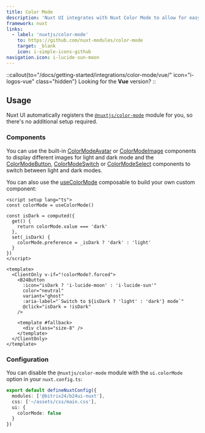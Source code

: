 ```yaml
---
title: Color Mode
description: 'Nuxt UI integrates with Nuxt Color Mode to allow for easy switching between light and dark themes.'
framework: nuxt
links:
  - label: 'nuxtjs/color-mode'
    to: https://github.com/nuxt-modules/color-mode
    target: _blank
    icon: i-simple-icons-github
navigation.icon: i-lucide-sun-moon
---
```


::callout{to="/docs/getting-started/integrations/color-mode/vue/" icon="i-logos-vue" class="hidden"}
Looking for the **Vue** version?
::

## Usage

Nuxt UI automatically registers the [`@nuxtjs/color-mode`](https://github.com/nuxt-modules/color-mode) module for you, so there's no additional setup required.

### Components

You can use the built-in [ColorModeAvatar](/docs/components/color-mode-avatar/) or [ColorModeImage](/docs/components/color-mode-image/) components to display different images for light and dark mode and the [ColorModeButton](/docs/components/color-mode-button/), [ColorModeSwitch](/docs/components/color-mode-switch/) or [ColorModeSelect](/docs/components/color-mode-select/) components to switch between light and dark modes.

You can also use the [useColorMode](https://color-mode.nuxtjs.org/#usage) composable to build your own custom component:

```vue [ColorModeButton.vue]
<script setup lang="ts">
const colorMode = useColorMode()

const isDark = computed({
  get() {
    return colorMode.value === 'dark'
  },
  set(_isDark) {
    colorMode.preference = _isDark ? 'dark' : 'light'
  }
})
</script>

<template>
  <ClientOnly v-if="!colorMode?.forced">
    <B24Button
      :icon="isDark ? 'i-lucide-moon' : 'i-lucide-sun'"
      color="neutral"
      variant="ghost"
      :aria-label="`Switch to ${isDark ? 'light' : 'dark'} mode`"
      @click="isDark = !isDark"
    />

    <template #fallback>
      <div class="size-8" />
    </template>
  </ClientOnly>
</template>
```

### Configuration

You can disable the `@nuxtjs/color-mode` module with the `ui.colorMode` option in your `nuxt.config.ts`:

```ts [nuxt.config.ts]
export default defineNuxtConfig({
  modules: ['@bitrix24/b24ui-nuxt'],
  css: ['~/assets/css/main.css'],
  ui: {
    colorMode: false
  }
})
```
